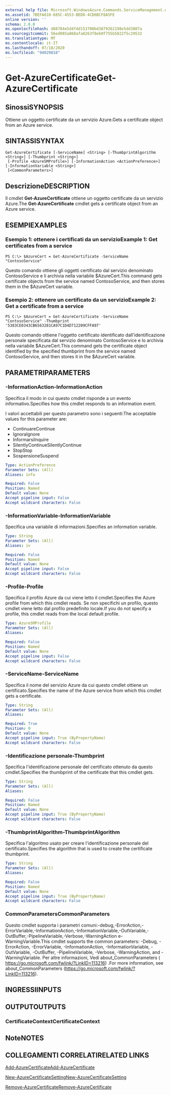 ```yaml
---
external help file: Microsoft.WindowsAzure.Commands.ServiceManagement.dll-Help.xml
ms.assetid: 7BEFA810-685C-4553-BED8-4CD6BCF8A5FE
online version: ''
schema: 2.0.0
ms.openlocfilehash: d88784e5d4fdd153700bd3879262198e5dd3807a
ms.sourcegitcommit: 56ed085a868afa8263f8eb0f755b5822f5c29532
ms.translationtype: MT
ms.contentlocale: it-IT
ms.lasthandoff: 07/18/2020
ms.locfileid: "94029818"
---
```

# <span data-ttu-id="07eda-101">Get-AzureCertificate</span><span class="sxs-lookup"><span data-stu-id="07eda-101">Get-AzureCertificate</span></span>

## <span data-ttu-id="07eda-102">Sinossi</span><span class="sxs-lookup"><span data-stu-id="07eda-102">SYNOPSIS</span></span>
<span data-ttu-id="07eda-103">Ottiene un oggetto certificate da un servizio Azure.</span><span class="sxs-lookup"><span data-stu-id="07eda-103">Gets a certificate object from an Azure service.</span></span>

## <span data-ttu-id="07eda-104">SINTASSI</span><span class="sxs-lookup"><span data-stu-id="07eda-104">SYNTAX</span></span>

```
Get-AzureCertificate [-ServiceName] <String> [-ThumbprintAlgorithm <String>] [-Thumbprint <String>]
 [-Profile <AzureSMProfile>] [-InformationAction <ActionPreference>] [-InformationVariable <String>]
 [<CommonParameters>]
```

## <span data-ttu-id="07eda-105">Descrizione</span><span class="sxs-lookup"><span data-stu-id="07eda-105">DESCRIPTION</span></span>
<span data-ttu-id="07eda-106">Il cmdlet **Get-AzureCertificate** ottiene un oggetto certificate da un servizio Azure.</span><span class="sxs-lookup"><span data-stu-id="07eda-106">The **Get-AzureCertificate** cmdlet gets a certificate object from an Azure service.</span></span>

## <span data-ttu-id="07eda-107">ESEMPI</span><span class="sxs-lookup"><span data-stu-id="07eda-107">EXAMPLES</span></span>

### <span data-ttu-id="07eda-108">Esempio 1: ottenere i certificati da un servizio</span><span class="sxs-lookup"><span data-stu-id="07eda-108">Example 1: Get certificates from a service</span></span>
```
PS C:\> $AzureCert = Get-AzureCertificate -ServiceName "ContosoService"
```

<span data-ttu-id="07eda-109">Questo comando ottiene gli oggetti certificato dal servizio denominato ContosoService e li archivia nella variabile $AzureCert.</span><span class="sxs-lookup"><span data-stu-id="07eda-109">This command gets certificate objects from the service named ContosoService, and then stores them in the $AzureCert variable.</span></span>

### <span data-ttu-id="07eda-110">Esempio 2: ottenere un certificato da un servizio</span><span class="sxs-lookup"><span data-stu-id="07eda-110">Example 2: Get a certificate from a service</span></span>
```
PS C:\> $AzureCert = Get-AzureCertificate -ServiceName "ContosoService" -Thumbprint '5383CE0343CB6563281CA97C1D4D712209CFFA97'
```

<span data-ttu-id="07eda-111">Questo comando ottiene l'oggetto certificato identificato dall'identificazione personale specificata dal servizio denominato ContosoService e lo archivia nella variabile $AzureCert.</span><span class="sxs-lookup"><span data-stu-id="07eda-111">This command gets the certificate object identified by the specified thumbprint from the service named ContosoService, and then stores it in the $AzureCert variable.</span></span>

## <span data-ttu-id="07eda-112">PARAMETRI</span><span class="sxs-lookup"><span data-stu-id="07eda-112">PARAMETERS</span></span>

### <span data-ttu-id="07eda-113">-InformationAction</span><span class="sxs-lookup"><span data-stu-id="07eda-113">-InformationAction</span></span>
<span data-ttu-id="07eda-114">Specifica il modo in cui questo cmdlet risponde a un evento informativo.</span><span class="sxs-lookup"><span data-stu-id="07eda-114">Specifies how this cmdlet responds to an information event.</span></span>

<span data-ttu-id="07eda-115">I valori accettabili per questo parametro sono i seguenti:</span><span class="sxs-lookup"><span data-stu-id="07eda-115">The acceptable values for this parameter are:</span></span>

- <span data-ttu-id="07eda-116">Continuare</span><span class="sxs-lookup"><span data-stu-id="07eda-116">Continue</span></span>
- <span data-ttu-id="07eda-117">Ignora</span><span class="sxs-lookup"><span data-stu-id="07eda-117">Ignore</span></span>
- <span data-ttu-id="07eda-118">Informarsi</span><span class="sxs-lookup"><span data-stu-id="07eda-118">Inquire</span></span>
- <span data-ttu-id="07eda-119">SilentlyContinue</span><span class="sxs-lookup"><span data-stu-id="07eda-119">SilentlyContinue</span></span>
- <span data-ttu-id="07eda-120">Stop</span><span class="sxs-lookup"><span data-stu-id="07eda-120">Stop</span></span>
- <span data-ttu-id="07eda-121">Sospensione</span><span class="sxs-lookup"><span data-stu-id="07eda-121">Suspend</span></span>

```yaml
Type: ActionPreference
Parameter Sets: (All)
Aliases: infa

Required: False
Position: Named
Default value: None
Accept pipeline input: False
Accept wildcard characters: False
```

### <span data-ttu-id="07eda-122">-InformationVariable</span><span class="sxs-lookup"><span data-stu-id="07eda-122">-InformationVariable</span></span>
<span data-ttu-id="07eda-123">Specifica una variabile di informazioni.</span><span class="sxs-lookup"><span data-stu-id="07eda-123">Specifies an information variable.</span></span>

```yaml
Type: String
Parameter Sets: (All)
Aliases: iv

Required: False
Position: Named
Default value: None
Accept pipeline input: False
Accept wildcard characters: False
```

### <span data-ttu-id="07eda-124">-Profile</span><span class="sxs-lookup"><span data-stu-id="07eda-124">-Profile</span></span>
<span data-ttu-id="07eda-125">Specifica il profilo Azure da cui viene letto il cmdlet.</span><span class="sxs-lookup"><span data-stu-id="07eda-125">Specifies the Azure profile from which this cmdlet reads.</span></span>
<span data-ttu-id="07eda-126">Se non specifichi un profilo, questo cmdlet viene letto dal profilo predefinito locale.</span><span class="sxs-lookup"><span data-stu-id="07eda-126">If you do not specify a profile, this cmdlet reads from the local default profile.</span></span>

```yaml
Type: AzureSMProfile
Parameter Sets: (All)
Aliases: 

Required: False
Position: Named
Default value: None
Accept pipeline input: False
Accept wildcard characters: False
```

### <span data-ttu-id="07eda-127">-ServiceName</span><span class="sxs-lookup"><span data-stu-id="07eda-127">-ServiceName</span></span>
<span data-ttu-id="07eda-128">Specifica il nome del servizio Azure da cui questo cmdlet ottiene un certificato.</span><span class="sxs-lookup"><span data-stu-id="07eda-128">Specifies the name of the Azure service from which this cmdlet gets a certificate.</span></span>

```yaml
Type: String
Parameter Sets: (All)
Aliases: 

Required: True
Position: 0
Default value: None
Accept pipeline input: True (ByPropertyName)
Accept wildcard characters: False
```

### <span data-ttu-id="07eda-129">-Identificazione personale</span><span class="sxs-lookup"><span data-stu-id="07eda-129">-Thumbprint</span></span>
<span data-ttu-id="07eda-130">Specifica l'identificazione personale del certificato ottenuto da questo cmdlet.</span><span class="sxs-lookup"><span data-stu-id="07eda-130">Specifies the thumbprint of the certificate that this cmdlet gets.</span></span>

```yaml
Type: String
Parameter Sets: (All)
Aliases: 

Required: False
Position: Named
Default value: None
Accept pipeline input: True (ByPropertyName)
Accept wildcard characters: False
```

### <span data-ttu-id="07eda-131">-ThumbprintAlgorithm</span><span class="sxs-lookup"><span data-stu-id="07eda-131">-ThumbprintAlgorithm</span></span>
<span data-ttu-id="07eda-132">Specifica l'algoritmo usato per creare l'identificazione personale del certificato.</span><span class="sxs-lookup"><span data-stu-id="07eda-132">Specifies the algorithm that is used to create the certificate thumbprint.</span></span>

```yaml
Type: String
Parameter Sets: (All)
Aliases: 

Required: False
Position: Named
Default value: None
Accept pipeline input: True (ByPropertyName)
Accept wildcard characters: False
```

### <span data-ttu-id="07eda-133">CommonParameters</span><span class="sxs-lookup"><span data-stu-id="07eda-133">CommonParameters</span></span>
<span data-ttu-id="07eda-134">Questo cmdlet supporta i parametri comuni:-debug,-ErrorAction,-ErrorVariable,-InformationAction,-InformationVariable,-OutVariable,-OutBuffer,-PipelineVariable,-Verbose,-WarningAction e-WarningVariable.</span><span class="sxs-lookup"><span data-stu-id="07eda-134">This cmdlet supports the common parameters: -Debug, -ErrorAction, -ErrorVariable, -InformationAction, -InformationVariable, -OutVariable, -OutBuffer, -PipelineVariable, -Verbose, -WarningAction, and -WarningVariable.</span></span> <span data-ttu-id="07eda-135">Per altre informazioni, Vedi about_CommonParameters ( https://go.microsoft.com/fwlink/?LinkID=113216) .</span><span class="sxs-lookup"><span data-stu-id="07eda-135">For more information, see about_CommonParameters (https://go.microsoft.com/fwlink/?LinkID=113216).</span></span>

## <span data-ttu-id="07eda-136">INGRESSI</span><span class="sxs-lookup"><span data-stu-id="07eda-136">INPUTS</span></span>

## <span data-ttu-id="07eda-137">OUTPUT</span><span class="sxs-lookup"><span data-stu-id="07eda-137">OUTPUTS</span></span>

### <span data-ttu-id="07eda-138">CertificateContext</span><span class="sxs-lookup"><span data-stu-id="07eda-138">CertificateContext</span></span>

## <span data-ttu-id="07eda-139">Note</span><span class="sxs-lookup"><span data-stu-id="07eda-139">NOTES</span></span>

## <span data-ttu-id="07eda-140">COLLEGAMENTI CORRELATI</span><span class="sxs-lookup"><span data-stu-id="07eda-140">RELATED LINKS</span></span>

[<span data-ttu-id="07eda-141">Add-AzureCertificate</span><span class="sxs-lookup"><span data-stu-id="07eda-141">Add-AzureCertificate</span></span>](./Add-AzureCertificate.md)

[<span data-ttu-id="07eda-142">New-AzureCertificateSetting</span><span class="sxs-lookup"><span data-stu-id="07eda-142">New-AzureCertificateSetting</span></span>](./New-AzureCertificateSetting.md)

[<span data-ttu-id="07eda-143">Remove-AzureCertificate</span><span class="sxs-lookup"><span data-stu-id="07eda-143">Remove-AzureCertificate</span></span>](./Remove-AzureCertificate.md)


